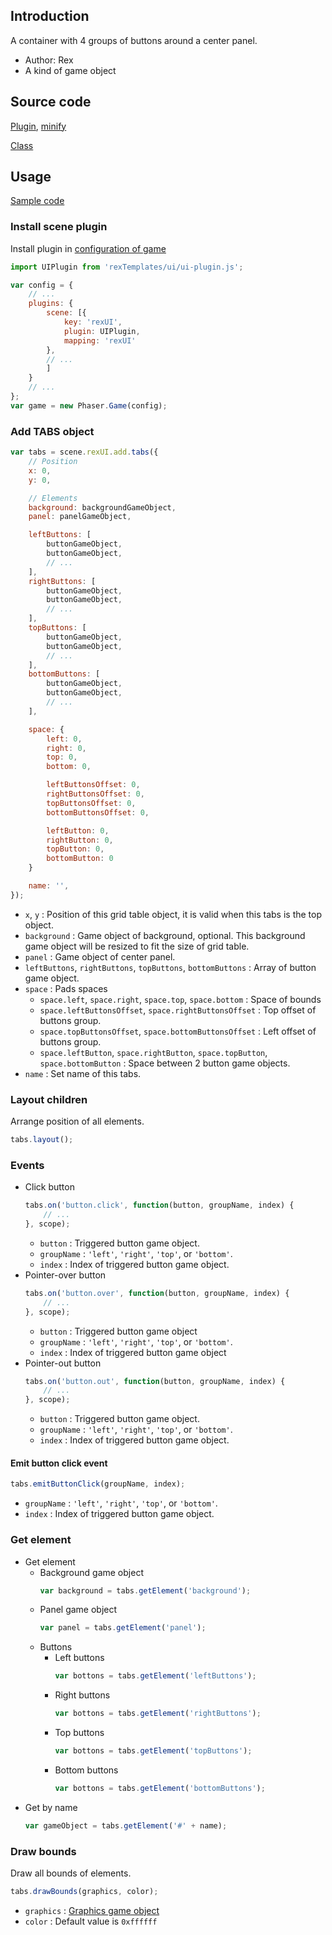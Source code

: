 ## Introduction

A container with 4 groups of buttons around a center panel.

- Author: Rex
- A kind of game object

## Source code

[Plugin](https://github.com/rexrainbow/phaser3-rex-notes/blob/master/templates/ui/ui-plugin.js), [minify](https://github.com/rexrainbow/phaser3-rex-notes/blob/master/plugins/dist/rexuiplugin.min.js)

[Class](https://github.com/rexrainbow/phaser3-rex-notes/blob/master/templates/ui/tabs/Tabs.js)

## Usage

[Sample code](https://github.com/rexrainbow/phaser3-rex-notes/tree/master/examples/ui-tabs)

### Install scene plugin

Install plugin in [configuration of game](game.md#configuration)

```javascript
import UIPlugin from 'rexTemplates/ui/ui-plugin.js';

var config = {
    // ...
    plugins: {
        scene: [{
            key: 'rexUI',
            plugin: UIPlugin,
            mapping: 'rexUI'
        },
        // ...
        ]
    }
    // ...
};
var game = new Phaser.Game(config);
```

### Add TABS object

```javascript
var tabs = scene.rexUI.add.tabs({
    // Position
    x: 0,
    y: 0,

    // Elements
    background: backgroundGameObject,
    panel: panelGameObject,

    leftButtons: [
        buttonGameObject,
        buttonGameObject,
        // ...
    ],
    rightButtons: [
        buttonGameObject,
        buttonGameObject,
        // ...
    ],
    topButtons: [
        buttonGameObject,
        buttonGameObject,
        // ...
    ],
    bottomButtons: [
        buttonGameObject,
        buttonGameObject,
        // ...
    ],

    space: {
        left: 0,
        right: 0,
        top: 0,
        bottom: 0,

        leftButtonsOffset: 0,
        rightButtonsOffset: 0,
        topButtonsOffset: 0,
        bottomButtonsOffset: 0,

        leftButton: 0,
        rightButton: 0,
        topButton: 0,
        bottomButton: 0
    }

    name: '',
});
```

- `x`, `y` : Position of this grid table object, it is valid when this tabs is the top object.
- `background` : Game object of background, optional. This background game object will be resized to fit the size of grid table.
- `panel` : Game object of center panel.
- `leftButtons`, `rightButtons`, `topButtons`, `bottomButtons` : Array of button game object.
- `space` : Pads spaces
    - `space.left`, `space.right`, `space.top`, `space.bottom` : Space of bounds
    - `space.leftButtonsOffset`, `space.rightButtonsOffset` : Top offset of buttons group.
    - `space.topButtonsOffset`, `space.bottomButtonsOffset` : Left offset of buttons group.
    - `space.leftButton`, `space.rightButton`, `space.topButton`, `space.bottomButton` : Space between 2 button game objects.
- `name` : Set name of this tabs.

### Layout children

Arrange position of all elements.

```javascript
tabs.layout();
```

### Events

- Click button
    ```javascript
    tabs.on('button.click', function(button, groupName, index) {
        // ...
    }, scope);
    ```
    - `button` : Triggered button game object.
    - `groupName` : `'left'`, `'right'`, `'top'`, or `'bottom'`.
    - `index` : Index of triggered button game object.
- Pointer-over button
    ```javascript
    tabs.on('button.over', function(button, groupName, index) {
        // ...
    }, scope);
    ```
    - `button` : Triggered button game object
    - `groupName` : `'left'`, `'right'`, `'top'`, or `'bottom'`.
    - `index` : Index of triggered button game object
- Pointer-out button
    ```javascript
    tabs.on('button.out', function(button, groupName, index) {
        // ...
    }, scope);
    ```
    - `button` : Triggered button game object.
    - `groupName` : `'left'`, `'right'`, `'top'`, or `'bottom'`.
    - `index` : Index of triggered button game object.

#### Emit button click event

```javascript
tabs.emitButtonClick(groupName, index);
```

- `groupName` : `'left'`, `'right'`, `'top'`, or `'bottom'`.
- `index` : Index of triggered button game object.

### Get element

- Get element
    - Background game object
        ```javascript
        var background = tabs.getElement('background');
        ```
    - Panel game object
        ```javascript
        var panel = tabs.getElement('panel');
        ```        
    - Buttons
        - Left buttons
            ```javascript
            var bottons = tabs.getElement('leftButtons');
            ```
        - Right buttons
            ```javascript
            var bottons = tabs.getElement('rightButtons');
            ```
        - Top buttons
            ```javascript
            var bottons = tabs.getElement('topButtons');
            ```
        - Bottom buttons
            ```javascript
            var bottons = tabs.getElement('bottomButtons');
            ```            
- Get by name
    ```javascript
    var gameObject = tabs.getElement('#' + name);
    ```

### Draw bounds

Draw all bounds of elements.

```javascript
tabs.drawBounds(graphics, color);
```

- `graphics` : [Graphics game object](graphics.md)
- `color` : Default value is `0xffffff`
